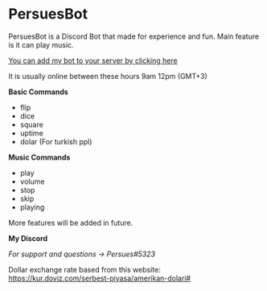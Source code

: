 # PersuesBot
PersuesBot is a Discord Bot that made for experience and fun.
Main feature is it can play music.

[You can add my bot to your server by clicking here](https://discordapp.com/api/oauth2/authorize?client_id=440163732383989761&permissions=0&scope=bot)

It is usually online between these hours 9am 12pm (GMT+3)


**Basic Commands**
- flip     
- dice          
- square        
- uptime
- dolar (For turkish ppl) 

**Music Commands**
- play
- volume
- stop
- skip
- playing

More features will be added in future.

**My Discord**

*For support and questions -> Persues#5323*
 
Dollar exchange rate based from this website: https://kur.doviz.com/serbest-piyasa/amerikan-dolari#
